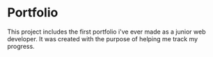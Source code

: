 # Portfolio
This project includes the first portfolio i've ever made as a junior web developer. It was created with the purpose of helping me track my progress.
